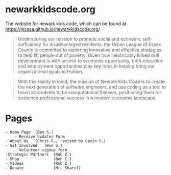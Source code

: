 # newarkkidscode.org

The website for newark kids code, which can be found at https://njcssa.github.io/newarkkidscode.org/

  > Underscoring our mission to promote social and economic self-sufficiency for disadvantaged residents, the Urban League of Essex County is committed to exploring innovative and effective strategies to help lift people out of poverty. Given how inextricably linked skill development is with access to economic opportunity, both education and employment opportunities play key roles in helping bring our organizational goals to fruition. 
  
  >With this reality in mind, the mission of Newark Kids Code is to create the next generation of software engineers, and use coding as a tool to teach all students to be computational thinkers, positioning them for sustained professional success in a modern economic landscape. 

# Pages
```
- Home Page  (Ben S.)
    - Receive Updates Form
- About Us   (Chris G., revised by Gavin S.)
- Get Involved   (Ben S.)
    - Volunteer signup form
-Strategic Partners  (Rob Z.)
- Shop               (Ben C.)
- Videos             (Rob Z.)
- Donate             (Mr. Sharif)
```

